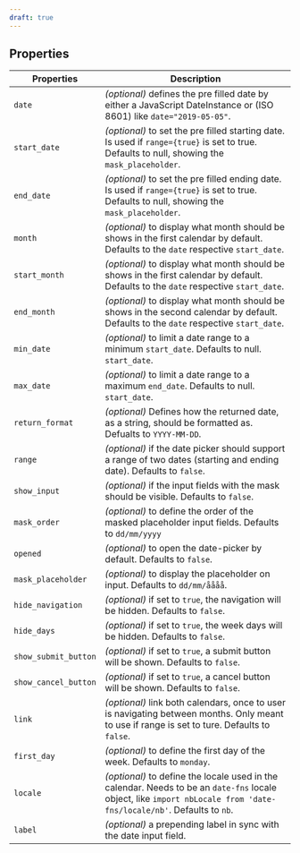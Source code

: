 ```yaml
---
draft: true
---
```


## Properties

| Properties           | Description                                                                                                                                                          |
| -------------------- | -------------------------------------------------------------------------------------------------------------------------------------------------------------------- |
| `date`               | _(optional)_ defines the pre filled date by either a JavaScript DateInstance or (ISO 8601) like `date="2019-05-05"`.                                                 |
| `start_date`         | _(optional)_ to set the pre filled starting date. Is used if `range={true}` is set to true. Defaults to null, showing the `mask_placeholder`.                        |
| `end_date`           | _(optional)_ to set the pre filled ending date. Is used if `range={true}` is set to true. Defaults to null, showing the `mask_placeholder`.                          |
| `month`              | _(optional)_ to display what month should be shows in the first calendar by default. Defaults to the `date` respective `start_date`.                                 |
| `start_month`        | _(optional)_ to display what month should be shows in the first calendar by default. Defaults to the `date` respective `start_date`.                                 |
| `end_month`          | _(optional)_ to display what month should be shows in the second calendar by default. Defaults to the `date` respective `start_date`.                                |
| `min_date`           | _(optional)_ to limit a date range to a minimum `start_date`. Defaults to null. `start_date`.                                                                        |
| `max_date`           | _(optional)_ to limit a date range to a maximum `end_date`. Defaults to null. `start_date`.                                                                          |
| `return_format`      | _(optional)_ Defines how the returned date, as a string, should be formatted as. Defualts to `YYYY-MM-DD`.                                                           |
| `range`              | _(optional)_ if the date picker should support a range of two dates (starting and ending date). Defaults to `false`.                                                 |
| `show_input`         | _(optional)_ if the input fields with the mask should be visible. Defaults to `false`.                                                                               |
| `mask_order`         | _(optional)_ to define the order of the masked placeholder input fields. Defaults to `dd/mm/yyyy`                                                                    |
| `opened`             | _(optional)_ to open the date-picker by default. Defaults to `false`.                                                                                                |
| `mask_placeholder`   | _(optional)_ to display the placeholder on input. Defaults to `dd/mm/åååå`.                                                                                          |
| `hide_navigation`    | _(optional)_ if set to `true`, the navigation will be hidden. Defaults to `false`.                                                                                   |
| `hide_days`          | _(optional)_ if set to `true`, the week days will be hidden. Defaults to `false`.                                                                                    |
| `show_submit_button` | _(optional)_ if set to `true`, a submit button will be shown. Defaults to `false`.                                                                                   |
| `show_cancel_button` | _(optional)_ if set to `true`, a cancel button will be shown. Defaults to `false`.                                                                                   |
| `link`               | _(optional)_ link both calendars, once to user is navigating between months. Only meant to use if range is set to ture. Defaults to `false`.                         |
| `first_day`          | _(optional)_ to define the first day of the week. Defaults to `monday`.                                                                                              |
| `locale`             | _(optional)_ to define the locale used in the calendar. Needs to be an `date-fns` locale object, like `import nbLocale from 'date-fns/locale/nb'`. Defaults to `nb`. |
| `label`              | _(optional)_ a prepending label in sync with the date input field.                                                                                                   |
